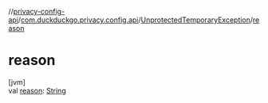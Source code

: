 //[privacy-config-api](../../../index.md)/[com.duckduckgo.privacy.config.api](../index.md)/[UnprotectedTemporaryException](index.md)/[reason](reason.md)

# reason

[jvm]\
val [reason](reason.md): [String](https://kotlinlang.org/api/latest/jvm/stdlib/kotlin/-string/index.html)
